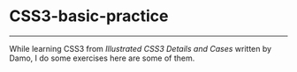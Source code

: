 # CSS3-basic-practice

---
While learning CSS3 from *Illustrated CSS3 Details and Cases* written by Damo, I do some exercises here are some of them.
